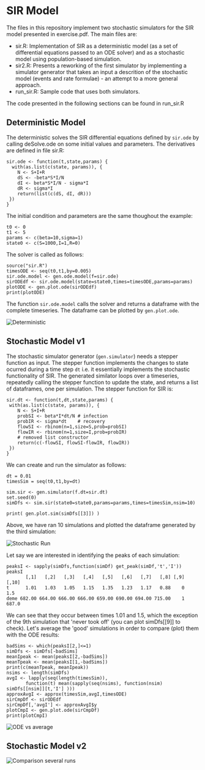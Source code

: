 # SIR Model

The files in this repository implement two stochastic simulators for the SIR model presented in exercise.pdf. The main files are:
* sir.R: Implementation of SIR as a deterministic model (as a set of differential equations passed to an ODE solver) and as a stochastic model using population-based simulation.
* sir2.R: Presents a reworking of the first simulator by implementing a simulator generator that takes an input a descrition of the stochastic model (events and rate formulae) - an attempt to a more general approach.
* run_sir.R: Sample code that uses both simulators. 

The code presented in the following sections can be found in run_sir.R

## Deterministic Model

The deterministic solves the SIR differential equations defined by `sir.ode` by calling deSolve.ode on some initial values and parameters. The derivatives are defined in file sir.R:
```
sir.ode <- function(t,state,params) {
  with(as.list(c(state, params)), {
    N <- S+I+R
    dS <- -beta*S*I/N
    dI <- beta*S*I/N - sigma*I
    dR <- sigma*I
    return(list(c(dS, dI, dR)))
 })
}
```

The initial condition and parameters are the same thoughout the example:
```
t0 <- 0
t1 <- 5
params <- c(beta=10,sigma=1)
state0 <- c(S=1000,I=1,R=0)
```
The solver is called as follows:
```
source("sir.R")
timesODE <- seq(t0,t1,by=0.005)
sir.ode.model <- gen.ode.model(f=sir.ode)
sirODEdf <- sir.ode.model(state=state0,times=timesODE,params=params)
plotODE <- gen.plot.ode(sirODEdf)
print(plotODE)
```
The function `sir.ode.model` calls the solver and returns a dataframe with the complete timeseries. The dataframe can be plotted by `gen.plot.ode`.

![Deterministic](sir_ode.png)


## Stochastic Model v1

The stochastic simulator generator (`gen.simulator`) needs a stepper function as input. The stepper function implements the changes to state ocurred during a time step `dt` i.e. it essentially implements the stochastic functionality of SIR. The generated similator loops over a timeseries, repeatedly calling the stepper function to update the state, and returns a list of dataframes, one per simulation. The stepper function for SIR is:
```
sir.dt <- function(t,dt,state,params) {
 with(as.list(c(state, params)), {
    N <- S+I+R
    probSI <- beta*I*dt/N # infection
    probIR <- sigma*dt    # recovery
    flowSI <- rbinom(n=1,size=S,prob=probSI)
    flowIR <- rbinom(n=1,size=I,prob=probIR)
    # removed list constructor
    return(c(-flowSI, flowSI-flowIR, flowIR))
 })
}

```

We can create and run the simulator as follows:
```
dt = 0.01
timesSim = seq(t0,t1,by=dt)

sim.sir <- gen.simulator(f.dt=sir.dt)
set.seed(0)
simDfs <- sim.sir(state0=state0,params=params,times=timesSim,nsim=10)

print( gen.plot.sim(simDfs[[3]]) )
```
Above, we have ran 10 simulations and plotted the dataframe generated by the third simulation:

![Stochastic Run](sir_sim3.png)

Let say we are interested in identifying the peaks of each simulation:
```
peaksI <- sapply(simDfs,function(simDf) get_peak(simDf,'t','I'))
peaksI
       [,1]   [,2]   [,3]   [,4]   [,5]   [,6]   [,7]   [,8] [,9] [,10]
t      1.01   1.03   1.05   1.15   1.35   1.23   1.17   0.88    0   1.5
deme 682.00 664.00 666.00 666.00 659.00 690.00 694.00 715.00    1 687.0
```
We can see that they occur between times 1.01 and 1.5, which the exception of the 9th simulation that 'never took off' (you can plot simDfs[[9]] to check). Let's average the 'good' simulations in order to compare (plot) them with the ODE results:
```
badSims <- which(peaksI[2,]<=1)
simDfs <- simDfs[-badSims]
meanIpeak <- mean(peaksI[2,-badSims])
meanTpeak <- mean(peaksI[1,-badSims])
print(c(meanTpeak, meanIpeak))
nsims <- length(simDfs)
avgI <- lapply(seq(length(timesSim)), 
       function(t) mean(sapply(seq(nsims), function(nsim) simDfs[[nsim]][t,'I'] )))
approxAvgI <- approx(timesSim,avgI,timesODE)
sirCmpDf <- sirODEdf
sirCmpDf[,'avgI'] <- approxAvgI$y
plotCmpI <- gen.plot.ode(sirCmpDf)
print(plotCmpI)
```

![ODE vs average](sir_cmp.png)



## Stochastic Model v2

![Comparison several runs](sir_cmp_all.png)




